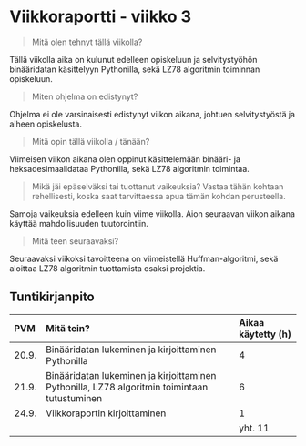 # Viikkoraportti - viikko 3

> Mitä olen tehnyt tällä viikolla?

Tällä viikolla aika on kulunut edelleen opiskeluun ja selvitystyöhön binääridatan käsittelyyn Pythonilla, sekä LZ78 algoritmin toiminnan opiskeluun.

> Miten ohjelma on edistynyt?

Ohjelma ei ole varsinaisesti edistynyt viikon aikana, johtuen selvitystyöstä ja aiheen opiskelusta.

> Mitä opin tällä viikolla / tänään?

Viimeisen viikon aikana olen oppinut käsittelemään binääri- ja heksadesimaalidataa Pythonilla, sekä LZ78 algoritmin toimintaa.

> Mikä jäi epäselväksi tai tuottanut vaikeuksia? Vastaa tähän kohtaan rehellisesti, koska saat tarvittaessa apua tämän kohdan perusteella.

Samoja vaikeuksia edelleen kuin viime viikolla. Aion seuraavan viikon aikana käyttää mahdollisuuden tuutorointiin.

> Mitä teen seuraavaksi?

Seuraavaksi viikoksi tavoitteena on viimeistellä Huffman-algoritmi, sekä aloittaa LZ78 algoritmin tuottamista osaksi projektia.

## Tuntikirjanpito

|PVM|Mitä tein?|Aikaa käytetty (h)|
|:--|:--|:--|
|20.9.|Binääridatan lukeminen ja kirjoittaminen Pythonilla|4|
|21.9.|Binääridatan lukeminen ja kirjoittaminen Pythonilla, LZ78 algoritmin toimintaan tutustuminen|6|
|24.9.|Viikkoraportin kirjoittaminen|1|
|||yht. 11|
